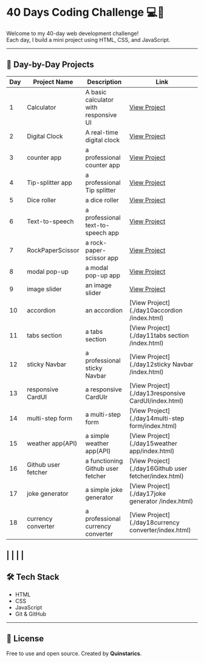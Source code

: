 # 40 Days Coding Challenge 💻🚀

Welcome to my 40-day web development challenge!  
Each day, I build a mini project using HTML, CSS, and JavaScript.

---

## 📅 Day-by-Day Projects

| Day | Project Name    | Description                            | Link                                                   |
|-----|------------------|----------------------------------------|-------------------------------------------------------|
| 1   | Calculator       | A basic calculator with responsive UI  | [View Project](./day1-Calculator/calculator.html)     |
| 2   | Digital Clock    | A real-time digital clock              | [View Project](./day2Clock/clock.html)                |
| 3   | counter app      | a professional counter app             |  [View Project](./day3CounterApp/index.html)          | 
| 4   | Tip-splitter app | a professional Tip splitter            |  [View Project](./day4CounterApp/index.html)          |            
| 5   | Dice roller      | a dice roller                          |  [View Project](./day5CounterApp/DiceRoller.c)        |            
| 6   | Text-to-speech   | a professional text-to-speech app      |  [View Project](./day6CounterApp/index.html)          |            
| 7   | RockPaperScissor | a rock-paper-scissor app               |  [View Project](./day7CounterApp/index.html)          |            
| 8   | modal pop-up     | a  modal pop-up app                    |  [View Project](./day8CounterApp/index.html)          |            
| 9   | image slider     | an image slider                        |  [View Project](./day9CounterApp/index.html)          |
| 10  | accordion        | an accordion                           |  [View Project](./day10accordion /index.html)         |
| 11  | tabs section     | a tabs section                         |  [View Project](./day11tabs section /index.html)      |
| 12  | sticky Navbar    | a professional sticky Navbar           |  [View Project](./day12sticky Navbar /index.html)     |
| 13  | responsive CardUI| a responsive CardUIr                   |  [View Project](./day13responsive CardUI/index.html)  |
| 14  |multi-step form   | a multi-step form                      |  [View Project](./day14multi-step form/index.html)    |
| 15  |weather app(API)  | a simple weather app(API)              |  [View Project](./day15weather app/index.html)        |
| 16  |Github user fetcher| a functioning Github user fetcher     |  [View Project](./day16Github user fetcher/index.html)|
| 17  |joke generator    | a simple joke generator                |  [View Project](./day17joke generator /index.html)    |
| 18  |currency converter| a professional currency converter      |  [View Project](./day18currency converter/index.html) |
            
|                   |            |
|
---

## 🛠️ Tech Stack

- HTML
- CSS
- JavaScript
- Git & GitHub

---

## 🔖 License

Free to use and open source. Created by **Quinstarics**.
